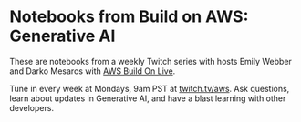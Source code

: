 # Notebooks from Build on AWS: Generative AI
These are notebooks from a weekly Twitch series with hosts Emily Webber and Darko Mesaros with [AWS Build On Live](https://aws.amazon.com/developer/learning/buildon-aws-live/).

Tune in every week at Mondays, 9am PST at [twitch.tv/aws](https://www.twitch.tv/aws). Ask questions, learn about updates in Generative AI, and have a blast learning with other developers.
